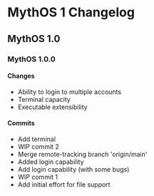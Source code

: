 # MythOS 1 Changelog
## MythOS 1.0
### MythOS 1.0.0
#### Changes
- Ability to login to multiple accounts
- Terminal capacity
- Executable extensibility

#### Commits
- Add terminal
- WIP commit 2
- Merge remote-tracking branch 'origin/main'
- Added login capability
- Add login capability (with some bugs)
- WIP commit 1
- Add initial effort for file support
